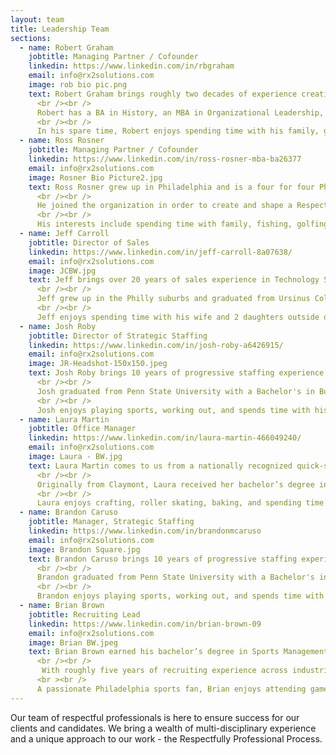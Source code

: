 ```yaml
---
layout: team
title: Leadership Team
sections:
  - name: Robert Graham
    jobtitle: Managing Partner / Cofounder
    linkedin: https://www.linkedin.com/in/rbgraham
    email: info@rx2solutions.com
    image: rob bio pic.png
    text: Robert Graham brings roughly two decades of experience creating Human Capital and Talent Acquisition Strategies for Technology and Life Science Companies. Robert's unique perspective on Staff Augmentation is leveraging technology to provide a customized, efficient solution. Robert is a technologist at heart who understands how to build highly functioning and dynamic teams.
      <br /><br />
      Robert has a BA in History, an MBA in Organizational Leadership, and is a Certified Scrum Master.
      <br /><br />
      In his spare time, Robert enjoys spending time with his family, going to the beach, and tinkering with technology.
  - name: Ross Rosner
    jobtitle: Managing Partner / Cofounder
    linkedin: https://www.linkedin.com/in/ross-rosner-mba-ba26377
    email: info@rx2solutions.com
    image: Rosner Bio Picture2.jpg
    text: Ross Rosner grew up in Philadelphia and is a four for four Philly sports fan. He followed in the footsteps of his father and three grandparents, receiving his MBA from Temple University.
      <br /><br />
      He joined the organization in order to create and shape a Respectfully Professional Company that values quality over quantity and relationships over transactions. Ross brings 10 years of recruiting experience and almost 20 years of business development with a focus on customer service.
      <br /><br />
      His interests include spending time with family, fishing, golfing, and retail arbitrage.
  - name: Jeff Carroll
    jobtitle: Director of Sales
    linkedin: https://www.linkedin.com/in/jeff-carroll-8a07638/
    email: info@rx2solutions.com
    image: JCBW.jpg
    text: Jeff brings over 20 years of sales experience in Technology Staffing and Solutions. Jeff employs a consultative sales approach with his clients, fostering long-term relationships. His flexible approach allows ease of use for all his clients. Jeff is excited to bring his knowledge and experience to the RX2 family.
      <br /><br />
      Jeff grew up in the Philly suburbs and graduated from Ursinus College with a bachelor’s degree in marketing.
      <br /><br />
      Jeff enjoys spending time with his wife and 2 daughters outside of work, playing golf, working out, and enjoying craft beer, scotch, and bourbon. And, of course, all things Philly sports.
  - name: Josh Roby
    jobtitle: Director of Strategic Staffing
    linkedin: https://www.linkedin.com/in/josh-roby-a6426915/
    email: info@rx2solutions.com
    image: JR-Headshot-150x150.jpeg
    text: Josh Roby brings 10 years of progressive staffing experience, predominately in Manufacturing and Engineering. Josh utilizes industry knowledge along with his extensive background in Staff Augmentation to deliver customized Talent Acquisition Strategies. At his core, Josh is a businessman with strong moral values who puts the client and candidate first.
      <br /><br />
      Josh graduated from Penn State University with a Bachelor's in Business.
      <br /><br />
      Josh enjoys playing sports, working out, and spends time with his family.
  - name: Laura Martin
    jobtitle: Office Manager
    linkedin: https://www.linkedin.com/in/laura-martin-466049240/
    email: info@rx2solutions.com
    image: Laura - BW.jpg
    text: Laura Martin comes to us from a nationally recognized quick-service company with a strong background in customer service and administrative support. 
      <br /><br />
      Originally from Claymont, Laura received her bachelor’s degree in Health Care Administration from Bob Jones University in Greenville, SC.
      <br /><br />
      Laura enjoys crafting, roller skating, baking, and spending time with her family and friends in her spare time.
  - name: Brandon Caruso
    jobtitle: Manager, Strategic Staffing
    linkedin: https://www.linkedin.com/in/brandonmcaruso
    email: info@rx2solutions.com
    image: Brandon Square.jpg
    text: Brandon Caruso brings 10 years of progressive staffing experience, predominately in Manufacturing and Engineering. Brandon utilizes industry knowledge along with his extensive background in Staff Augmentation to deliver customized Talent Acquisition Strategies. At his core, Brandon is a businessman with strong moral values who puts the client and candidate first.
      <br /><br />
      Brandon graduated from Penn State University with a Bachelor's in Business.
      <br /><br />
      Brandon enjoys playing sports, working out, and spends time with his family.
  - name: Brian Brown
    jobtitle: Recruiting Lead
    linkedin: https://www.linkedin.com/in/brian-brown-09
    email: info@rx2solutions.com
    image: Brian BW.jpeg
    text: Brian Brown earned his bachelor’s degree in Sports Management from North Carolina State University before being selected in the 9th round of the MLB Draft. He went on to spend two seasons competing in the Boston Red Sox minor league system.
      <br /><br />
       With roughly five years of recruiting experience across industries including Information Technology, Manufacturing, and Accounting & Finance, Brian is recognized for his ability to build lasting relationships and his sharp attention to detail.
      <br ><br />
      A passionate Philadelphia sports fan, Brian enjoys attending games, traveling, and spending quality time with friends and family.
---
```

Our team of respectful professionals is here to ensure success for our clients and candidates.
We bring a wealth of multi-disciplinary experience and a unique approach to our work - the Respectfully Professional Process.
